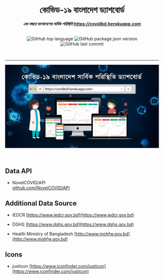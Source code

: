 <div align="center">
    <h1>কোভিড-১৯ বাংলাদেশ ড্যাশবোর্ড</h1>
    <strong>
        <i>এক নজরে বাংলাদেশের সার্বিক পরিস্থিতি 
            <a href="https://covidbd.herokuapp.com/"> https://covidbd.herokuapp.com</a>
        </i>
    </strong>
<br><br>

![GitHub top language](https://img.shields.io/github/languages/top/jobayerarman/covidbd)
![GitHub package.json version](https://img.shields.io/github/package-json/v/jobayerarman/covidbd)
![GitHub last commit](https://img.shields.io/github/last-commit/jobayerarman/covidbd)<br>

<br><hr>
![Alt text](/public/images/metatag.jpg?raw=true "Optional Title")
</div>
<br>

## Data API

* NovelCOVID/API  
[github.com/NovelCOVID/API](https://github.com/NovelCOVID/API)

## Additional Data Source

* IEDCR
[https://www.iedcr.gov.bd](https://www.iedcr.gov.bd)

* DGHS
[https://www.dghs.gov.bd](https://www.dghs.gov.bd)

* Health Ministry of Bangladesh
[http://www.mohfw.gov.bd](http://www.mohfw.gov.bd)

## Icons
* justicon
[https://www.iconfinder.com/justicon](https://www.iconfinder.com/justicon)
